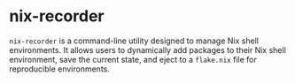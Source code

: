 # nix-recorder
`nix-recorder` is a command-line utility designed to manage Nix shell environments. It allows users to dynamically add packages to their Nix shell environment, save the current state, and eject to a `flake.nix` file for reproducible environments.
